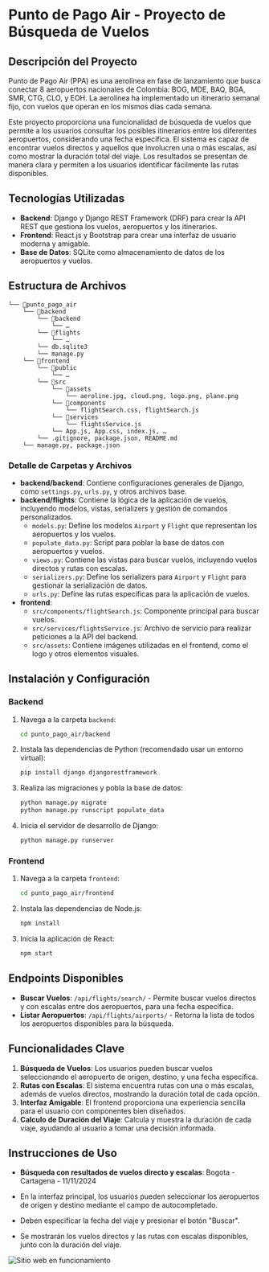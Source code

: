 # Punto de Pago Air - Proyecto de Búsqueda de Vuelos

## Descripción del Proyecto

Punto de Pago Air (PPA) es una aerolínea en fase de lanzamiento que busca conectar 8 aeropuertos nacionales de Colombia: BOG, MDE, BAQ, BGA, SMR, CTG, CLO, y EOH. La aerolínea ha implementado un itinerario semanal fijo, con vuelos que operan en los mismos días cada semana.

Este proyecto proporciona una funcionalidad de búsqueda de vuelos que permite a los usuarios consultar los posibles itinerarios entre los diferentes aeropuertos, considerando una fecha específica. El sistema es capaz de encontrar vuelos directos y aquellos que involucren una o más escalas, así como mostrar la duración total del viaje. Los resultados se presentan de manera clara y permiten a los usuarios identificar fácilmente las rutas disponibles.

## Tecnologías Utilizadas

- **Backend**: Django y Django REST Framework (DRF) para crear la API REST que gestiona los vuelos, aeropuertos y los itinerarios.
- **Frontend**: React.js y Bootstrap para crear una interfaz de usuario moderna y amigable.
- **Base de Datos**: SQLite como almacenamiento de datos de los aeropuertos y vuelos.

## Estructura de Archivos

```
└── 📁punto_pago_air
    └── 📁backend
        └── 📁backend
            └── …
        └── 📁flights
            └── …
        └── db.sqlite3
        └── manage.py
    └── 📁frontend
        └── 📁public
            └── …
        └── 📁src
            └── 📁assets
                └── aeroline.jpg, cloud.png, logo.png, plane.png
            └── 📁components
                └── flightSearch.css, flightSearch.js
            └── 📁services
                └── flightsService.js
            └── App.js, App.css, index.js, …
        └── .gitignore, package.json, README.md
    └── manage.py, package.json
```

### Detalle de Carpetas y Archivos

- **backend/backend**: Contiene configuraciones generales de Django, como `settings.py`, `urls.py`, y otros archivos base.
- **backend/flights**: Contiene la lógica de la aplicación de vuelos, incluyendo modelos, vistas, serializers y gestión de comandos personalizados.
  - `models.py`: Define los modelos `Airport` y `Flight` que representan los aeropuertos y los vuelos.
  - `populate_data.py`: Script para poblar la base de datos con aeropuertos y vuelos.
  - `views.py`: Contiene las vistas para buscar vuelos, incluyendo vuelos directos y rutas con escalas.
  - `serializers.py`: Define los serializers para `Airport` y `Flight` para gestionar la serialización de datos.
  - `urls.py`: Define las rutas específicas para la aplicación de vuelos.
- **frontend**:
  - `src/components/flightSearch.js`: Componente principal para buscar vuelos.
  - `src/services/flightsService.js`: Archivo de servicio para realizar peticiones a la API del backend.
  - `src/assets`: Contiene imágenes utilizadas en el frontend, como el logo y otros elementos visuales.

## Instalación y Configuración

### Backend

1. Navega a la carpeta `backend`:
   ```bash
   cd punto_pago_air/backend
   ```
2. Instala las dependencias de Python (recomendado usar un entorno virtual):
   ```bash
   pip install django djangorestframework
   ```
3. Realiza las migraciones y pobla la base de datos:
   ```bash
   python manage.py migrate
   python manage.py runscript populate_data
   ```
4. Inicia el servidor de desarrollo de Django:
   ```bash
   python manage.py runserver
   ```

### Frontend

1. Navega a la carpeta `frontend`:
   ```bash
   cd punto_pago_air/frontend
   ```
2. Instala las dependencias de Node.js:
   ```bash
   npm install
   ```
3. Inicia la aplicación de React:
   ```bash
   npm start
   ```

## Endpoints Disponibles

- **Buscar Vuelos**: `/api/flights/search/` - Permite buscar vuelos directos y con escalas entre dos aeropuertos, para una fecha específica.
- **Listar Aeropuertos**: `/api/flights/airports/` - Retorna la lista de todos los aeropuertos disponibles para la búsqueda.

## Funcionalidades Clave


1. **Búsqueda de Vuelos**: Los usuarios pueden buscar vuelos seleccionando el aeropuerto de origen, destino, y una fecha específica.
2. **Rutas con Escalas**: El sistema encuentra rutas con una o más escalas, además de vuelos directos, mostrando la duración total de cada opción.
3. **Interfaz Amigable**: El frontend proporciona una experiencia sencilla para el usuario con componentes bien diseñados.
4. **Calculo de Duración del Viaje**: Calcula y muestra la duración de cada viaje, ayudando al usuario a tomar una decisión informada.

## Instrucciones de Uso

- **Búsqueda con resultados de vuelos directo y escalas**: Bogota - Cartagena - 11/11/2024

- En la interfaz principal, los usuarios pueden seleccionar los aeropuertos de origen y destino mediante el campo de autocompletado.
- Deben especificar la fecha del viaje y presionar el botón "Buscar".
- Se mostrarán los vuelos directos y las rutas con escalas disponibles, junto con la duración del viaje.

![Sitio web en funcionamiento](screen.gif)